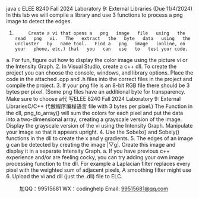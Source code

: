java c
ELEE   8240 
Fall   2024 
Laboratory 9: External Libraries 
(Due   11/4/2024)
In this   lab we will compile a   library   and   use 3   functions   to   process   a   png   image   to   detect   the   edges.
1.          Create a vi that opens a   png   image   file   using   the   read   png   vi.   The   extract   the   byte   data   using   the   uncluster   by   name tool.   Find a   png   image   (online, on your   phone, etc.) that   you   can   use   to   test your code.
a.          For fun, figure out   how to   display   the   color   image   using   the   picture   vi   or   the   Intensity   Graph.
2.          In Visual Studio, create   a   c++   dll. To   create the   project   you   can   choose   the   console,   windows, and   library   options.   Place the code   in the attached   .cpp and   .h   files   into   the   correct   files   in the   project and compile   the   project.
3.          If your   png file   is an 8-bit   RGB   file   there   should   be   3   bytes   per   pixel.   (Some   png   files   have   an additional   byte for transparency.   Make sure to choose   a代 写ELEE 8240 Fall 2024 Laboratory 9: External LibrariesC/C++
代做程序编程语言   file   with   3   bytes   per   pixel.)   The   Function   in the   dll,   png_to_array() will   sum the colors for   each   pixel   and   put   the   data   into   a   two-dimensional array, creating a grayscale version of   the   image.   Display   the   grayscale   version   of the   vi   using the   Intensity Graph.   Manipulate your   image so that   it appears   upright.
4.          Use the Sobelx() and Sobely()   functions   in   the   dll   to   create   the   x   and   y   gradients.
5.         The edges of an   image g can   be   detected   by   creating   the   image   |▽g|.   Create this   image   and display   it   in a separate   Intensity   Graph.
a.          If you   have   previous c++ experience   and/or   are   feeling   cocky, you   can   try   adding   your own   image   processing function to the   dll.   For example a   Laplacian filter   replaces every pixel with the weighted sum of   adjacent   pixels,  A   smoothing   filter might use  
6.          Upload the vi and   dll   (just   the   .dll)   file   to   ELC.







         
加QQ：99515681  WX：codinghelp  Email: 99515681@qq.com
